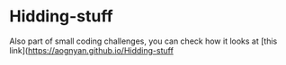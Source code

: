 # Hidding-stuff
 Also part of small coding challenges, you can check how it looks at [this link](https://aognyan.github.io/Hidding-stuff
